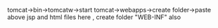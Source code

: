 tomcat->bin->tomcatw->start
tomcat->webapps->create folder->paste above jsp and html files here , create folder "WEB-INF" also
